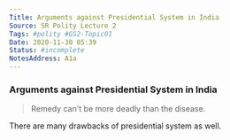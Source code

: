 ```yaml
---
Title: Arguments against Presidential System in India
Source: SR Polity Lecture 2
Tags: #polity #GS2-Topic01
Date: 2020-11-30 05:39
Status: #incomplete
NotesAddress: A1a
---
```

 

### Arguments against Presidential System in India
> Remedy can't be more deadly than the disease.

There are many drawbacks of presidential system as well. 
